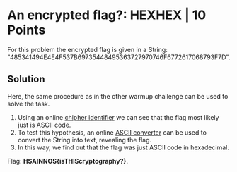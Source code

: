 # An encrypted flag?: HEXHEX | 10 Points
For this problem the encrypted flag is given in a String: "485341494E4E4F537B69735448495363727970746F6772617068793F7D".

## Solution
Here, the same procedure as in the other warmup challenge can be used to solve the task.
1. Using an online [chipher identifier](https://www.dcode.fr/cipher-identifier) we can see that the flag most likely just is ASCII code.
2. To test this hypothesis, an online [ASCII converter](https://www.dcode.fr/ascii-code) can be used to convert the String into text, revealing the flag.
3. In this way, we find out that the flag was just ASCII code in hexadecimal. 

Flag: **HSAINNOS{isTHIScryptography?}**.
